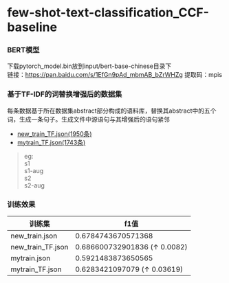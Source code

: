 # few-shot-text-classification_CCF-baseline
### BERT模型
下载pytorch_model.bin放到input/bert-base-chinese目录下<br>
链接：https://pan.baidu.com/s/1EfGn9pAd_mbmAB_bZrWHZg 
提取码：mpis

### 基于TF-IDF的词替换增强后的数据集
每条数据基于所在数据集abstract部分构成的语料库，替换其abstract中的五个词，生成一条句子。生成文件中源语句与其增强后的语句紧邻<br>
* [new_train_TF.json(1950条)](https://github.com/H-Y-E/few-shot-text-classification_CCF-baseline/tree/main/few-shot-text-classificatoin/input/data_aug)<br>
* [mytrain_TF.json(1743条)](https://github.com/H-Y-E/few-shot-text-classification_CCF-baseline/tree/main/few-shot-text-classificatoin/input/data_aug)<br>

> eg:<br>
> s1<br>
> s1-aug<br>
> s2<br>
> s2-aug

### 训练效果
|  训练集  | f1值  |
|  ----  | ----  |
| new_train.json | 0.6784743670571368 |
| new_train_TF.json |0.686600732901836 (↑ 0.0082)|
| mytrain.json  |0.5921483873650565|
|mytrain_TF.json|0.6283421097079 (↑ 0.03619)|
